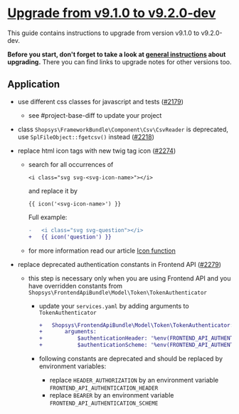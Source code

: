 # [Upgrade from v9.1.0 to v9.2.0-dev](https://github.com/shopsys/shopsys/compare/v9.1.0...master)

This guide contains instructions to upgrade from version v9.1.0 to v9.2.0-dev.

**Before you start, don't forget to take a look at [general instructions](https://github.com/shopsys/shopsys/blob/7.3/UPGRADE.md) about upgrading.**
There you can find links to upgrade notes for other versions too.

## Application
- use different css classes for javascript and tests ([#2179](https://github.com/shopsys/shopsys/pull/2179))
    - see #project-base-diff to update your project

- class `Shopsys\FrameworkBundle\Component\Csv\CsvReader` is deprecated, use `SplFileObject::fgetcsv()` instead ([#2218](https://github.com/shopsys/shopsys/pull/2218))

- replace html icon tags with new twig tag icon ([#2274](https://github.com/shopsys/shopsys/pull/2274))
    - search for all occurrences of
        ```twig
        <i class="svg svg-<svg-icon-name>"></i>
        ```
        and replace it by
        ```twig
        {{ icon('<svg-icon-name>') }}
        ```
        Full example:
        ```diff
        -   <i class="svg svg-question"></i>
        +   {{ icon('question') }}
        ```
    - for more information read our article [Icon function](https://docs.shopsys.com/en/9.1/frontend/icon-function/)

- replace deprecated authentication constants in Frontend API ([#2279](https://github.com/shopsys/shopsys/pull/2279))
    - this step is necessary only when you are using Frontend API and you have overridden constants from `Shopsys\FrontendApiBundle\Model\Token\TokenAuthenticator`
        - update your `services.yaml` by adding arguments to `TokenAuthenticator`
            
            ```diff
            +   Shopsys\FrontendApiBundle\Model\Token\TokenAuthenticator:
            +       arguments:
            +           $authenticationHeader: '%env(FRONTEND_API_AUTHENTICATION_HEADER)%'
            +           $authenticationScheme: '%env(FRONTEND_API_AUTHENTICATION_SCHEME)%'
            ```

        - following constants are deprecated and should be replaced by environment variables:
            - replace `HEADER_AUTHORIZATION` by an environment variable `FRONTEND_API_AUTHENTICATION_HEADER` 
            - replace `BEARER` by an environment variable `FRONTEND_API_AUTHENTICATION_SCHEME` 
